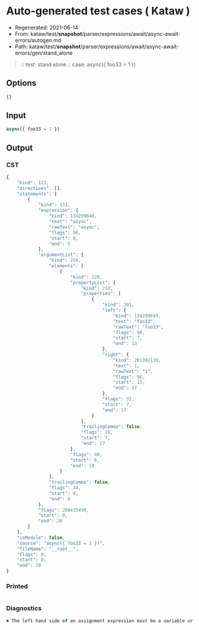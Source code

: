 # Auto-generated test cases ( Kataw )
- Regenerated: 2021-06-14
- From: kataw/test/__snapshot__/parser/expressions/await/async-await-errors/autogen.md
- Path: kataw/test/__snapshot__/parser/expressions/await/async-await-errors/gen/stand_alone
> :: test: stand alone
> :: case: async({ foo33 = 1 })
## Options

`````js
{}
`````
## Input

`````js
async({ foo33 = 1 })
`````
## Output

### CST

```javascript
{
    "kind": 122,
    "directives": [],
    "statements": [
        {
            "kind": 131,
            "expression": {
                "kind": 134299649,
                "text": "async",
                "rawText": "async",
                "flags": 96,
                "start": 0,
                "end": 5
            },
            "argumentList": {
                "kind": 256,
                "elements": [
                    {
                        "kind": 220,
                        "propertyList": {
                            "kind": 218,
                            "properties": [
                                {
                                    "kind": 301,
                                    "left": {
                                        "kind": 134299649,
                                        "text": "foo33",
                                        "rawText": "foo33",
                                        "flags": 96,
                                        "start": 7,
                                        "end": 13
                                    },
                                    "right": {
                                        "kind": 201392130,
                                        "text": 1,
                                        "rawText": "1",
                                        "flags": 96,
                                        "start": 15,
                                        "end": 17
                                    },
                                    "flags": 32,
                                    "start": 7,
                                    "end": 17
                                }
                            ],
                            "trailingComma": false,
                            "flags": 16,
                            "start": 7,
                            "end": 17
                        },
                        "flags": 48,
                        "start": 6,
                        "end": 19
                    }
                ],
                "trailingComma": false,
                "flags": 34,
                "start": 0,
                "end": 0
            },
            "flags": 268435490,
            "start": 0,
            "end": 20
        }
    ],
    "isModule": false,
    "source": "async({ foo33 = 1 })",
    "fileName": "__root__",
    "flags": 0,
    "start": 0,
    "end": 20
}
```

### Printed

```javascript

```

### Diagnostics

```javascript
✖ The left-hand side of an assignment expression must be a variable or a property access - start: 20, end: 20

```

